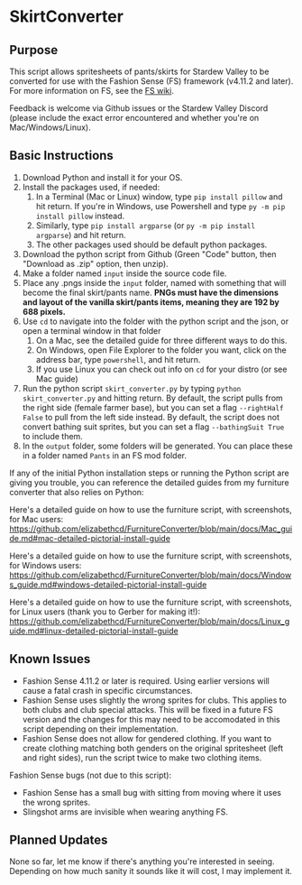 # SkirtConverter

## Purpose

This script allows spritesheets of pants/skirts for Stardew Valley to be converted for use with the Fashion Sense (FS) framework (v4.11.2 and later). For more information on FS, see the [FS wiki](https://github.com/Floogen/FashionSense/wiki).

Feedback is welcome via Github issues or the Stardew Valley Discord (please include the exact error encountered and whether you're on Mac/Windows/Linux).

## Basic Instructions

1. Download Python and install it for your OS.
2. Install the packages used, if needed:
     1. In a Terminal (Mac or Linux) window, type `pip install pillow` and hit return. If you're in Windows, use Powershell and type ``py -m pip install pillow`` instead.
     2. Similarly, type `pip install argparse` (or `py -m pip install argparse`) and hit return.
     3. The other packages used should be default python packages.
3. Download the python script from Github (Green "Code" button, then "Download as .zip" option, then unzip).
4. Make a folder named `input` inside the source code file.
5. Place any .pngs inside the `input` folder, named with something that will become the final skirt/pants name. **PNGs must have the dimensions and layout of the vanilla skirt/pants items, meaning they are 192 by 688 pixels.**
6. Use `cd` to navigate into the folder with the python script and the json, or open a terminal window in that folder
    1. On a Mac, see the detailed guide for three different ways to do this.
    2. On Windows, open File Explorer to the folder you want, click on the address bar, type `powershell`, and hit return.
    3. If you use Linux you can check out info on `cd` for your distro (or see Mac guide)
7. Run the python script ``skirt_converter.py`` by typing ``python skirt_converter.py`` and hitting return. By default, the script pulls from the right side (female farmer base), but you can set a flag ``--rightHalf False`` to pull from the left side instead. By default, the script does not convert bathing suit sprites, but you can set a flag ``--bathingSuit True`` to include them. 
8. In the `output` folder, some folders will be generated. You can place these in a folder named `Pants` in an FS mod folder. 

If any of the initial Python installation steps or running the Python script are giving you trouble, you can reference the detailed guides from my furniture converter that also relies on Python:

Here's a detailed guide on how to use the furniture script, with screenshots, for Mac users: https://github.com/elizabethcd/FurnitureConverter/blob/main/docs/Mac_guide.md#mac-detailed-pictorial-install-guide

Here's a detailed guide on how to use the furniture script, with screenshots, for Windows users:
https://github.com/elizabethcd/FurnitureConverter/blob/main/docs/Windows_guide.md#windows-detailed-pictorial-install-guide

Here's a detailed guide on how to use the furniture script, with screenshots, for Linux users (thank you to Gerber for making it!):
https://github.com/elizabethcd/FurnitureConverter/blob/main/docs/Linux_guide.md#linux-detailed-pictorial-install-guide

## Known Issues

* Fashion Sense 4.11.2 or later is required. Using earlier versions will cause a fatal crash in specific circumstances. 
* Fashion Sense uses slightly the wrong sprites for clubs. This applies to both clubs and club special attacks. This will be fixed in a future FS version and the changes for this may need to be accomodated in this script depending on their implementation. 
* Fashion Sense does not allow for gendered clothing. If you want to create clothing matching both genders on the original spritesheet (left and right sides), run the script twice to make two clothing items. 

Fashion Sense bugs (not due to this script):
* Fashion Sense has a small bug with sitting from moving where it uses the wrong sprites.
* Slingshot arms are invisible when wearing anything FS. 

## Planned Updates

None so far, let me know if there's anything you're interested in seeing. Depending on how much sanity it sounds like it will cost, I may implement it.
